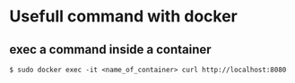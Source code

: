 # Usefull command with docker

## exec a command inside a container

```
$ sudo docker exec -it <name_of_container> curl http://localhost:8080
```
